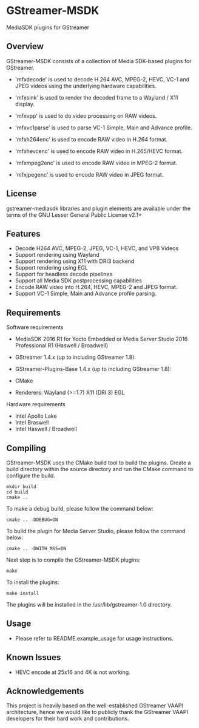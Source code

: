 

GStreamer-MSDK
==============
  MediaSDK plugins for GStreamer


Overview
--------

GStreamer-MSDK consists of a collection of Media SDK-based plugins for
GStreamer.

  * 'mfxdecode' is used to decode H.264 AVC, MPEG-2, HEVC, VC-1 and
    JPEG videos using the underlying hardware capabilities. 

  * 'mfxsink' is used to render the decoded frame to a Wayland / X11
    display.

  * 'mfxvpp' is used to do video processing on RAW videos.

  * 'mfxvc1parse' is used to parse VC-1 Simple, Main and Advance profile.

  * 'mfxh264enc' is used to encode RAW video in H.264 format.
  
  * 'mfxhevcenc' is used to encode RAW video in H.265/HEVC format.

  * 'mfxmpeg2enc' is used to encode RAW video in MPEG-2 format.
  
  * 'mfxjpegenc' is used to encode RAW video in JPEG format.

License
-------

gstreamer-mediasdk libraries and plugin elements are available
under the terms of the GNU Lesser General Public License v2.1+


Features
--------

 - Decode H264 AVC, MPEG-2, JPEG, VC-1, HEVC, and VP8 Videos
 - Support rendering using Wayland
 - Support rendering using X11 with DRI3 backend
 - Support rendering using EGL
 - Support for headless decode pipelines
 - Support all Media SDK postprocessing capabilities
 - Encode RAW video into H.264, HEVC, MPEG-2 and JPEG format.
 - Support VC-1 Simple, Main and Advance profile parsing.


Requirements
------------

Software requirements

  * MediaSDK 2016 R1 for Yocto Embedded or
    Media Server Studio 2016 Professional R1 (Haswell / Broadwell)
  * GStreamer 1.4.x (up to including GStreamer 1.8):
  * GStreamer-Plugins-Base 1.4.x (up to including GStreamer 1.8):
  * CMake
  
  * Renderers:
      Wayland (>=1.7)
      X11 (DRI 3)
      EGL

Hardware requirements

  * Intel Apollo Lake
  * Intel Braswell
  * Intel Haswell / Broadwell

Compiling
---------

GStreamer-MSDK uses the CMake build tool to build the plugins.
Create a build directory within the source directory and run the CMake
command to configure the build.

	mkdir build
	cd build
	cmake ..

To make a debug build, please follow the command below:

	cmake .. -DDEBUG=ON
		

To build the plugin for Media Server Studio, please follow the command below:

	cmake .. -DWITH_MSS=ON
		

Next step is to compile the GStreamer-MSDK plugins:

	make

To install the plugins:

    make install

The plugins will be installed in the /usr/lib/gstreamer-1.0 directory.


Usage
-----

 - Please refer to README.example_usage for usage instructions.

Known Issues
-----------

  * HEVC encode at 25x16 and 4K is not working.


Acknowledgements
----------------

This project is heavily based on the well-established GStreamer VAAPI architecture, hence we would like to publicly thank the GStreamer VAAPI developers for their hard work and contributions.

